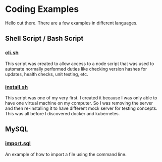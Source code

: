 # Coding Examples
Hello out there.  There are a few examples in different languages.

## Shell Script / Bash Script
### [cli.sh](ShellScripts/cli.sh)
This script was created to allow access to a node script that was used to automate normally performed duties 
like checking version hashes for updates, health checks, unit testing, etc.
 
### [install.sh](ShellScripts/install.sh)
This script was one of my very first.  I created it because I was only able to have one virtual machine on 
my computer.  So I was removing the server and then re-installing it to have different mock server for testing concepts.
This was all before I discovered docker and kubernetes.

## MySQL

### [import.sql](sql/import.sql)
An example of how to import a file using the command line.